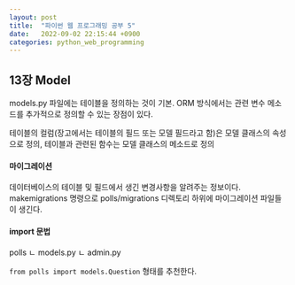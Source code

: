 ```yaml
---
layout: post
title:  "파이썬 웹 프로그래밍 공부 5"
date:   2022-09-02 22:15:44 +0900
categories: python_web_programming
---
```



## 13장 Model

models.py 파일에는 테이블을 정의하는 것이 기본.
ORM 방식에서는 관련 변수 메소드를 추가적으로 정의할 수 있는 장점이 있다.

테이블의 컬럼(장고에서는 테이블의 필드 또는 모델 필드라고 함)은 모델 클래스의 속성으로 정의, 테이블과 관련된 함수는 모델 클래스의 메소드로 정의


#### 마이그레이션
데이터베이스의 테이블 및 필드에서 생긴 변경사항을 알려주는 정보이다.
makemigrations 명령으로 polls/migrations 디렉토리 하위에 마이그레이션 파일들이 생긴다.


#### import 문법
polls
ㄴ models.py
ㄴ admin.py

`from polls import models.Question` 형태를 추천한다.


